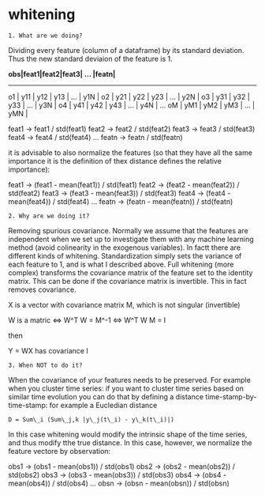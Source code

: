 # whitening

    1. What are we doing?

Dividing every feature (column  of a dataframe) by its standard deviation. Thus the new standard deviaion of the feature is 1.

**obs|feat1|feat2|feat3| ... |featn|**
___________________________________
o1 | y11 | y12 | y13 | ... | y1N |
o2 | y21 | y22 | y23 | ... | y2N |
o3 | y31 | y32 | y33 | ... | y3N |
o4 | y41 | y42 | y43 | ... | y4N |
...
oM | yM1 | yM2 | yM3 | ... | yMN |

feat1 -> feat1 / std(feat1)
feat2 -> feat2 / std(feat2)
feat3 -> feat3 / std(feat3)
feat4 -> feat4 / std(feat4)
...
featn -> featn / std(featn)

it is advisable to also normalize the features (so that they have all the same importance it is the definition of thex distance defines the relative importance):

feat1 -> (feat1 - mean(feat1)) / std(feat1)
feat2 -> (feat2 - mean(feat2)) / std(feat2)
feat3 -> (feat3 - mean(feat3)) / std(feat3)
feat4 -> (feat4 - mean(feat4)) / std(feat4)
...
featn -> (featn - mean(featn)) / std(featn)


    2. Why are we doing it?

Removing spurious covariance. Normally we assume that the features are independent when we set up to investigate them with any machine learning method (avoid colinearity in the exogenous variables). In factt there are different kinds of whitening. Standardization simply sets the variance of each feature to 1, and is what I described above. Full whitening (more complex) transforms the covariance matrix of the feature set to the identity matrix. This can be done if the covariance matrix is invertible. This in fact removes covariance. 

X is a vector with covariance matrix M, which is not singular (invertible)

W is a matric <=> W^T W = M^-1 <=> W^T W M = I

then 

Y = WX has covariance I



    3. When NOT to do it?

When the covariance of your features needs to be preserved. For example when you cluster time series: if you want to cluster time series based on similar time evolution you can do that by defining a distance time-stamp-by-time-stamp: for example a Eucledian distance 

    D = Sum\_i (Sum\_j,k |y\_j(t\_i) - y\_k(t\_i)|)

In this case whitening would modify the intrinsic shape of the time series, and thus modify tthe true distance. 
In this case, however, we normalize the feature vectore by observation:

obs1 -> (obs1 - mean(obs1)) / std(obs1)
obs2 -> (obs2 - mean(obs2)) / std(obs2)
obs3 -> (obs3 - mean(obs3)) / std(obs3)
obs4 -> (obs4 - mean(obs4)) / std(obs4)
...
obsn -> (obsn - mean(obsn)) / std(obsn)


